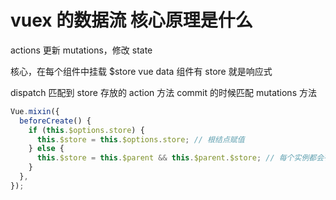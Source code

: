 # vuex 的数据流 核心原理是什么

actions 更新 mutations，修改 state

核心，在每个组件中挂载 $store
vue data 组件有 store 就是响应式

dispatch 匹配到 store 存放的 action 方法
commit 的时候匹配 mutations 方法

```js
Vue.mixin({
  beforeCreate() {
    if (this.$options.store) {
      this.$store = this.$options.store; // 根结点赋值
    } else {
      this.$store = this.$parent && this.$parent.$store; // 每个实例都会有父亲。故一层层给实例赋值
    }
  },
});
```
